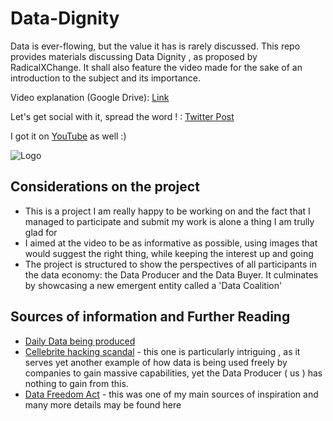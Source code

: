 # Data-Dignity

Data is ever-flowing, but the value it has is rarely discussed. This repo provides materials discussing Data Dignity , as proposed by RadicalXChange. It shall also feature the video made for the sake of an introduction to the subject and its importance.

Video explanation (Google Drive): [Link](https://drive.google.com/drive/folders/1xOCPZVzSeW9QIompsIe6wVPsHaN4K2tS?usp=sharing)

Let's get social with it, spread the word ! : [Twitter Post](https://twitter.com/Naytlin2/status/1270827239354044423)

I got it on [YouTube](https://youtu.be/u2IJ3siO5U0) as well :)

![Logo](https://github.com/Motanovici/Data-Dignity/blob/master/img/Logo.png)

## Considerations on the project

* This is a project I am really happy to be working on and the fact that I managed to participate and submit my work is alone a thing
I am trully glad for
* I aimed at the video to be as informative as possible, using images that would suggest the right thing, while keeping the interest up and going
* The project is structured to show the perspectives of all participants in the data economy: the Data Producer and the Data Buyer. It culminates by 
showcasing a new emergent entity called a 'Data Coalition'

## Sources of information and Further Reading

* [Daily Data being produced](https://blog.microfocus.com/how-much-data-is-created-on-the-internet-each-day/)
* [Cellebrite hacking scandal](https://hive.blog/hive-122315/@v4vapid/cellebrite-can-hack-any-device-with-ufed-extraction-technology-or-dd18-the-wikileaks-archive) - this one is particularly intriguing , as it serves yet another example of how data is being used freely by companies to gain massive capabilities, yet the Data Producer ( us ) has nothing to gain from this.
* [Data Freedom Act](https://www.radicalxchange.org/files/DFA.pdf) - this was one of my main sources of inspiration and many more details may be found here
